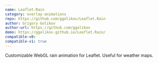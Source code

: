 ```yaml
---
name: Leaflet.Rain
category: overlay-animations
repo: https://github.com/ggolikov/Leaflet.Rain
author: Grigory Golikov
author-url: https://github.com/ggolikov
demo: https://ggolikov.github.io/Leaflet.Rain/
compatible-v0:
compatible-v1: true
---
```


Customizable WebGL rain animation for Leaflet. Useful for weather maps.
